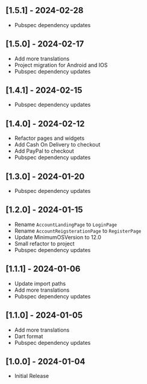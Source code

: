 ## [1.5.1] - 2024-02-28

* Pubspec dependency updates

## [1.5.0] - 2024-02-17

* Add more translations
* Project migration for Android and IOS
* Pubspec dependency updates

## [1.4.1] - 2024-02-15

* Pubspec dependency updates

## [1.4.0] - 2024-02-12

* Refactor pages and widgets
* Add Cash On Delivery to checkout
* Add PayPal to checkout
* Pubspec dependency updates

## [1.3.0] - 2024-01-20

* Pubspec dependency updates

## [1.2.0] - 2024-01-15

* Rename `AccountLandingPage` to `LoginPage`
* Rename `AccountReigsterationPage` to `RegisterPage`
* Update MinimumOSVersion to 12.0
* Small refactor to project
* Pubspec dependency updates

## [1.1.1] - 2024-01-06

* Update import paths
* Add more translations
* Pubspec dependency updates

## [1.1.0] - 2024-01-05

* Add more translations
* Dart format
* Pubspec dependency updates

## [1.0.0] - 2024-01-04

* Initial Release
